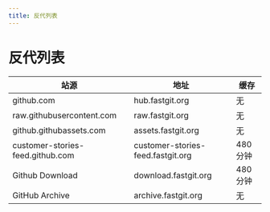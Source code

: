 ```yaml
---
title: 反代列表
---
```


# 反代列表

| 站源                             | 地址                              | 缓存     |
| -------------------------------- | --------------------------------- | -------- |
| github.com                       | hub.fastgit.org                   | 无       |
| raw.githubusercontent.com        | raw.fastgit.org                   | 无       |
| github.githubassets.com          | assets.fastgit.org                | 无       |
| customer-stories-feed.github.com | customer-stories-feed.fastgit.org | 480 分钟 |
| Github Download                  | download.fastgit.org              | 480 分钟 |
| GitHub Archive                   | archive.fastgit.org               | 无       |
